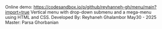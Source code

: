 Online demo: https://codesandbox.io/p/github/reyhanneh-gh/menu/main?import=true
Vertical menu with drop-down submenu and a mega-menu using HTML and CSS.
Developed By: Reyhaneh Ghalambor
May30 - 2025
Master: Parsa Ghorbanian
